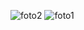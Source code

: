 ![foto2](https://github.com/batuhanmrcn/imdbAppKotlin/assets/110394421/e0466d11-7564-41b0-b174-c75388f932b3)
![foto1](https://github.com/batuhanmrcn/imdbAppKotlin/assets/110394421/d72f0537-152b-4d5f-bd2c-0b8fd52294be)
